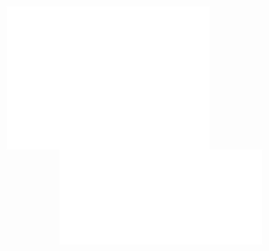 <img align="left" width="400" alt="" src="https://github.com/Santo-G/Santo-G/blob/main/github-left-metrics.svg">

<img align="right" width="400" alt="" src="https://github.com/Santo-G/Santo-G/blob/main/github-right-metrics.svg">

<!--
**Santo-G/Santo-G** is a ✨ _special_ ✨ repository because its `README.md` (this file) appears on your GitHub profile.

Here are some ideas to get you started:

- 🔭 I’m currently working on ...
- 🌱 I’m currently learning ...
- 👯 I’m looking to collaborate on ...
- 🤔 I’m looking for help with ...
- 💬 Ask me about ...
- 📫 How to reach me: ...
- 😄 Pronouns: ...
- ⚡ Fun fact: ...
-->
